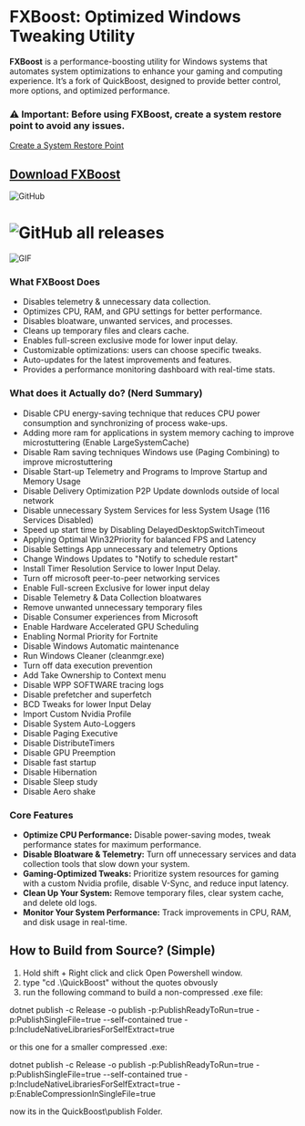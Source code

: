 # FXBoost: Optimized Windows Tweaking Utility

**FXBoost** is a performance-boosting utility for Windows systems that automates system optimizations to enhance your gaming and computing experience. It’s a fork of QuickBoost, designed to provide better control, more options, and optimized performance.

### ⚠️ **Important**: Before using FXBoost, create a system restore point to avoid any issues.
[Create a System Restore Point](https://support.microsoft.com/en-us/windows/create-a-system-restore-point-77e02e2a-3298-c869-9974-ef5658ea3be9)

## [Download FXBoost](https://kurd.zip/FXBoost)

![GitHub](https://img.shields.io/badge/Attribution%20NonCommercial%20ShareAlike%204.0%20International-License-green)
# ![GitHub all releases](https://img.shields.io/github/downloads/sangraphic/quickboost/total?label=Downloads&style=for-the-badge)
![GIF](https://media.discordapp.net/attachments/744536520089796671/979117981147734016/ezgif-5-9322a93fa0.gif?width=895&height=468)

### **What FXBoost Does**
- Disables telemetry & unnecessary data collection.
- Optimizes CPU, RAM, and GPU settings for better performance.
- Disables bloatware, unwanted services, and processes.
- Cleans up temporary files and clears cache.
- Enables full-screen exclusive mode for lower input delay.
- Customizable optimizations: users can choose specific tweaks.
- Auto-updates for the latest improvements and features.
- Provides a performance monitoring dashboard with real-time stats.


### **What does it Actually do? (Nerd Summary)**
- Disable CPU energy-saving technique that reduces CPU power consumption and synchronizing of process wake-ups.
- Adding more ram for applications in system memory caching to improve microstuttering (Enable LargeSystemCache)
- Disable Ram saving techniques Windows use (Paging Combining) to improve microstuttering
- Disable Start-up Telemetry and Programs to Improve Startup and Memory Usage
- Disable Delivery Optimization P2P Update downlods outside of local network
- Disable unnecessary System Services for less System Usage (116 Services Disabled)
- Speed up start time by Disabling DelayedDesktopSwitchTimeout
- Applying Optimal Win32Priority for balanced FPS and Latency
- Disable Settings App unnecessary and telemetry Options
- Change Windows Updates to "Notify to schedule restart"
- Install Timer Resolution Service to lower Input Delay.
- Turn off microsoft peer-to-peer networking services
- Enable Full-screen Exclusive for lower input delay
- Disable Telemetry & Data Collection bloatwares
- Remove unwanted unnecessary temporary files
- Disable Consumer experiences from Microsoft
- Enable Hardware Accelerated GPU Scheduling
- Enabling Normal Priority for Fortnite
- Disable Windows Automatic maintenance
- Run Windows Cleaner  (cleanmgr.exe)
- Turn off data execution prevention
- Add Take Ownership to Context menu
- Disable WPP SOFTWARE tracing logs
- Disable prefetcher and superfetch
- BCD Tweaks for lower Input Delay
- Import Custom Nvidia Profile
- Disable System Auto-Loggers 
- Disable Paging Executive
- Disable DistributeTimers
- Disable GPU Preemption
- Disable fast startup
- Disable Hibernation
- Disable Sleep study
- Disable Aero shake


### **Core Features**
- **Optimize CPU Performance:** Disable power-saving modes, tweak performance states for maximum performance.
- **Disable Bloatware & Telemetry:** Turn off unnecessary services and data collection tools that slow down your system.
- **Gaming-Optimized Tweaks:** Prioritize system resources for gaming with a custom Nvidia profile, disable V-Sync, and reduce input latency.
- **Clean Up Your System:** Remove temporary files, clear system cache, and delete old logs.
- **Monitor Your System Performance:** Track improvements in CPU, RAM, and disk usage in real-time.

## How to Build from Source? (Simple)
1. Hold shift + Right click and click Open Powershell window.
2. type "cd .\QuickBoost" without the quotes obvously
3. run the following command to build a non-compressed .exe file:

dotnet publish -c Release -o publish -p:PublishReadyToRun=true -p:PublishSingleFile=true --self-contained true -p:IncludeNativeLibrariesForSelfExtract=true

or this one for a smaller compressed .exe:

dotnet publish -c Release -o publish -p:PublishReadyToRun=true -p:PublishSingleFile=true --self-contained true -p:IncludeNativeLibrariesForSelfExtract=true -p:EnableCompressionInSingleFile=true 

now its in the QuickBoost\publish Folder.










